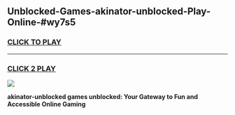 
## Unblocked-Games-akinator-unblocked-Play-Online-#wy7s5
<h3>
<a href="https://premium.freeplayer.one?title=akinator-unblocked&ref=24F">CLICK TO PLAY</a></h3>
<hr>

<h3>
<a href="https://premium.freeplayer.one?title=akinator-unblocked&ref=24F">CLICK 2 PLAY</a>
  
</h3>

<a href="https://premium.freeplayer.one?title=akinator-unblocked&ref=24F/"><img src="https://clearcache.store/games.png"></a>


**akinator-unblocked games unblocked: Your Gateway to Fun and Accessible Online Gaming**
